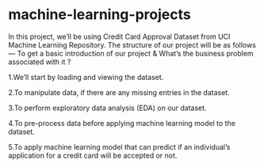 # machine-learning-projects
In this project, we’ll be using Credit Card Approval Dataset from UCI Machine Learning Repository. The structure of our project will be as follows —
To get a basic introduction of our project & What’s the business problem associated with it ?

  1.We’ll start by loading and viewing the dataset.
  
  2.To manipulate data, if there are any missing entries in the dataset.
  
  3.To perform exploratory data analysis (EDA) on our dataset.
  
  4.To pre-process data before applying machine learning model to the dataset.
  
  5.To apply machine learning model that can predict if an individual’s application for a credit card will be accepted or not.

